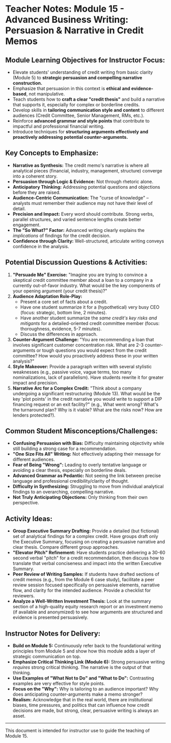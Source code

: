 # Teacher Notes: Module 15 - Advanced Business Writing: Persuasion & Narrative in Credit Memos

## Module Learning Objectives for Instructor Focus:

*   Elevate students' understanding of credit writing from basic clarity (Module 5) to **strategic persuasion and compelling narrative construction.**
*   Emphasize that persuasion in this context is **ethical and evidence-based**, not manipulative.
*   Teach students how to **craft a clear "credit thesis"** and build a narrative that supports it, especially for complex or borderline credits.
*   Develop skills in **tailoring communication style and content** to different audiences (Credit Committee, Senior Management, RMs, etc.).
*   Reinforce **advanced grammar and style points** that contribute to impactful and professional financial writing.
*   Introduce techniques for **structuring arguments effectively and proactively addressing potential counter-arguments.**

## Key Concepts to Emphasize:

*   **Narrative as Synthesis:** The credit memo's narrative is where all analytical pieces (financial, industry, management, structure) converge into a coherent story.
*   **Persuasion through Logic & Evidence:** Not through rhetoric alone.
*   **Anticipatory Thinking:** Addressing potential questions and objections before they are raised.
*   **Audience-Centric Communication:** The "curse of knowledge" – analysts must remember their audience may not have their level of detail.
*   **Precision and Impact:** Every word should contribute. Strong verbs, parallel structures, and varied sentence lengths create better engagement.
*   **The "So What?" Factor:** Advanced writing clearly explains the *implications* of findings for the credit decision.
*   **Confidence through Clarity:** Well-structured, articulate writing conveys confidence in the analysis.

## Potential Discussion Questions & Activities:

1.  **"Persuade Me" Exercise:** "Imagine you are trying to convince a skeptical credit committee member about a loan to a company in a currently out-of-favor industry. What would be the key components of your opening argument (your credit thesis)?"
2.  **Audience Adaptation Role-Play:**
    *   Present a core set of facts about a credit.
    *   Have one student summarize it for a (hypothetical) very busy CEO (focus: strategic, bottom line, 2 minutes).
    *   Have another student summarize the *same credit's key risks and mitigants* for a detailed-oriented credit committee member (focus: thoroughness, evidence, 5-7 minutes).
    *   Discuss the differences in approach.
3.  **Counter-Argument Challenge:** "You are recommending a loan that involves significant customer concentration risk. What are 2-3 counter-arguments or tough questions you would expect from the credit committee? How would you proactively address these in your written analysis?"
4.  **Style Makeover:** Provide a paragraph written with several stylistic weaknesses (e.g., passive voice, vague terms, too many nominalizations, lack of parallelism). Have students rewrite it for greater impact and precision.
5.  **Narrative Arc for a Complex Credit:** "Think about a company undergoing a significant restructuring (Module 13). What would be the key 'plot points' in the credit narrative you would write to support a DIP financing request or an exit facility?" (e.g., What went wrong? What's the turnaround plan? Why is it viable? What are the risks now? How are lenders protected?).

## Common Student Misconceptions/Challenges:

*   **Confusing Persuasion with Bias:** Difficulty maintaining objectivity while still building a strong case for a recommendation.
*   **"One Size Fits All" Writing:** Not effectively adapting their message for different audiences.
*   **Fear of Being "Wrong":** Leading to overly tentative language or avoiding a clear thesis, especially on borderline deals.
*   **Advanced Grammar as Pedantic:** Not seeing the link between precise language and professional credibility/clarity of thought.
*   **Difficulty in Synthesizing:** Struggling to move from individual analytical findings to an overarching, compelling narrative.
*   **Not Truly Anticipating Objections:** Only thinking from their own perspective.

## Activity Ideas:

*   **Group Executive Summary Drafting:** Provide a detailed (but fictional) set of analytical findings for a complex credit. Have groups draft only the Executive Summary, focusing on creating a persuasive narrative and clear thesis. Compare different group approaches.
*   **"Elevator Pitch" Refinement:** Have students practice delivering a 30-60 second verbal "pitch" for a credit recommendation, then discuss how to translate that verbal conciseness and impact into the written Executive Summary.
*   **Peer Review of Writing Samples:** If students have drafted sections of credit memos (e.g., from the Module 6 case study), facilitate a peer review session focused specifically on persuasive elements, narrative flow, and clarity for the intended audience. Provide a checklist for reviewers.
*   **Analyze a Well-Written Investment Thesis:** Look at the summary section of a high-quality equity research report or an investment memo (if available and anonymized) to see how arguments are structured and evidence is presented persuasively.

## Instructor Notes for Delivery:

*   **Build on Module 5:** Continuously refer back to the foundational writing principles from Module 5 and show how this module adds a layer of strategic communication on top.
*   **Emphasize Critical Thinking Link (Module 6):** Strong persuasive writing *requires* strong critical thinking. The narrative is the output of that thinking.
*   **Use Examples of "What Not to Do" and "What to Do":** Contrasting examples are very effective for style points.
*   **Focus on the "Why":** Why is tailoring to an audience important? Why does anticipating counter-arguments make a memo stronger?
*   **Realism:** Acknowledge that in the real world, there are institutional biases, time pressures, and politics that can influence how credit decisions are made, but strong, clear, persuasive writing is always an asset.

---
This document is intended for instructor use to guide the teaching of Module 15.
